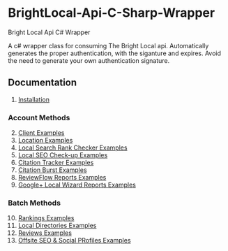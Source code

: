 # BrightLocal-Api-C-Sharp-Wrapper
Bright Local Api C# Wrapper

A c# wrapper class for consuming The Bright Local api. Automatically generates the proper authentication, with the siganture and expires. Avoid the need to generate your own authentication signature.


## Documentation

1. [Installation](Documentation/INSTALLATION.md)

### Account Methods

2. [Client Examples](Documentation/CLIENTS.md)
3. [Location Examples](Documentation/LOCATIONS.md)
4. [Local Search Rank Checker Examples](Documentation/LSRC.md)
5. [Local SEO Check-up Examples](Documentation/LSCU.md)
6. [Citation Tracker Examples](Documentation/CT.md)
7. [Citation Burst Examples](Documentation/CB.md)
8. [ReviewFlow Reports Examples](Documentation/RF.md)
9. [Google+ Local Wizard Reports Examples](Documentation/GPW.md)

### Batch Methods

10. [Rankings Examples](Documentation/RANKINGS.md)
11. [Local Directories Examples](Documentation/LOCAL-DIRECTORIES.md)
12. [Reviews Examples](Documentation/REVIEWS.md)
13. [Offsite SEO & Social PRofiles Examples](Documentation/OFFSITE&SP.md)